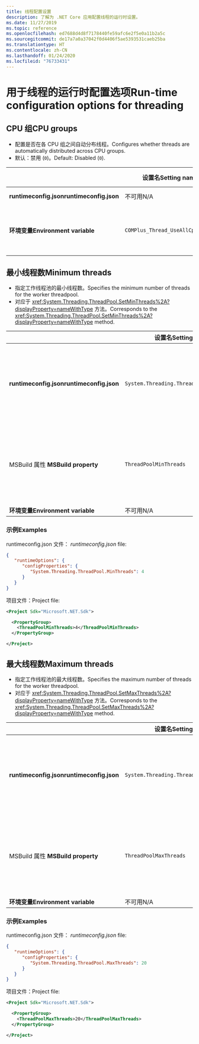 ```yaml
---
title: 线程配置设置
description: 了解为 .NET Core 应用配置线程的运行时设置。
ms.date: 11/27/2019
ms.topic: reference
ms.openlocfilehash: ed7688d4d8f7178440fe59afc6e2f5e0a11b2a5c
ms.sourcegitcommit: de17a7a0a37042f0d4406f5ae5393531caeb25ba
ms.translationtype: HT
ms.contentlocale: zh-CN
ms.lasthandoff: 01/24/2020
ms.locfileid: "76733431"
---
```

# <a name="run-time-configuration-options-for-threading"></a><span data-ttu-id="ef0bf-103">用于线程的运行时配置选项</span><span class="sxs-lookup"><span data-stu-id="ef0bf-103">Run-time configuration options for threading</span></span>

## <a name="cpu-groups"></a><span data-ttu-id="ef0bf-104">CPU 组</span><span class="sxs-lookup"><span data-stu-id="ef0bf-104">CPU groups</span></span>

- <span data-ttu-id="ef0bf-105">配置是否在各 CPU 组之间自动分布线程。</span><span class="sxs-lookup"><span data-stu-id="ef0bf-105">Configures whether threads are automatically distributed across CPU groups.</span></span>
- <span data-ttu-id="ef0bf-106">默认：禁用 (`0`)。</span><span class="sxs-lookup"><span data-stu-id="ef0bf-106">Default: Disabled (`0`).</span></span>

| | <span data-ttu-id="ef0bf-107">设置名</span><span class="sxs-lookup"><span data-stu-id="ef0bf-107">Setting name</span></span> | <span data-ttu-id="ef0bf-108">值</span><span class="sxs-lookup"><span data-stu-id="ef0bf-108">Values</span></span> |
| - | - | - |
| <span data-ttu-id="ef0bf-109">**runtimeconfig.json**</span><span class="sxs-lookup"><span data-stu-id="ef0bf-109">**runtimeconfig.json**</span></span> | <span data-ttu-id="ef0bf-110">不可用</span><span class="sxs-lookup"><span data-stu-id="ef0bf-110">N/A</span></span> | <span data-ttu-id="ef0bf-111">不可用</span><span class="sxs-lookup"><span data-stu-id="ef0bf-111">N/A</span></span> |
| <span data-ttu-id="ef0bf-112">**环境变量**</span><span class="sxs-lookup"><span data-stu-id="ef0bf-112">**Environment variable**</span></span> | `COMPlus_Thread_UseAllCpuGroups` | <span data-ttu-id="ef0bf-113">`0` - 禁用</span><span class="sxs-lookup"><span data-stu-id="ef0bf-113">`0` - disabled</span></span><br/><span data-ttu-id="ef0bf-114">`1` - 启用</span><span class="sxs-lookup"><span data-stu-id="ef0bf-114">`1` - enabled</span></span> |

## <a name="minimum-threads"></a><span data-ttu-id="ef0bf-115">最小线程数</span><span class="sxs-lookup"><span data-stu-id="ef0bf-115">Minimum threads</span></span>

- <span data-ttu-id="ef0bf-116">指定工作线程池的最小线程数。</span><span class="sxs-lookup"><span data-stu-id="ef0bf-116">Specifies the minimum number of threads for the worker threadpool.</span></span>
- <span data-ttu-id="ef0bf-117">对应于 <xref:System.Threading.ThreadPool.SetMinThreads%2A?displayProperty=nameWithType> 方法。</span><span class="sxs-lookup"><span data-stu-id="ef0bf-117">Corresponds to the <xref:System.Threading.ThreadPool.SetMinThreads%2A?displayProperty=nameWithType> method.</span></span>

| | <span data-ttu-id="ef0bf-118">设置名</span><span class="sxs-lookup"><span data-stu-id="ef0bf-118">Setting name</span></span> | <span data-ttu-id="ef0bf-119">值</span><span class="sxs-lookup"><span data-stu-id="ef0bf-119">Values</span></span> |
| - | - | - |
| <span data-ttu-id="ef0bf-120">**runtimeconfig.json**</span><span class="sxs-lookup"><span data-stu-id="ef0bf-120">**runtimeconfig.json**</span></span> | `System.Threading.ThreadPool.MinThreads` | <span data-ttu-id="ef0bf-121">一个表示最小线程数的整数</span><span class="sxs-lookup"><span data-stu-id="ef0bf-121">An integer that represents the minimum number of threads</span></span> |
| <span data-ttu-id="ef0bf-122">MSBuild 属性 </span><span class="sxs-lookup"><span data-stu-id="ef0bf-122">**MSBuild property**</span></span> | `ThreadPoolMinThreads` | <span data-ttu-id="ef0bf-123">一个表示最小线程数的整数</span><span class="sxs-lookup"><span data-stu-id="ef0bf-123">An integer that represents the minimum number of threads</span></span> |
| <span data-ttu-id="ef0bf-124">**环境变量**</span><span class="sxs-lookup"><span data-stu-id="ef0bf-124">**Environment variable**</span></span> | <span data-ttu-id="ef0bf-125">不可用</span><span class="sxs-lookup"><span data-stu-id="ef0bf-125">N/A</span></span> | <span data-ttu-id="ef0bf-126">不可用</span><span class="sxs-lookup"><span data-stu-id="ef0bf-126">N/A</span></span> |

### <a name="examples"></a><span data-ttu-id="ef0bf-127">示例</span><span class="sxs-lookup"><span data-stu-id="ef0bf-127">Examples</span></span>

<span data-ttu-id="ef0bf-128">runtimeconfig.json 文件： </span><span class="sxs-lookup"><span data-stu-id="ef0bf-128">*runtimeconfig.json* file:</span></span>

```json
{
   "runtimeOptions": {
      "configProperties": {
         "System.Threading.ThreadPool.MinThreads": 4
      }
   }
}
```

<span data-ttu-id="ef0bf-129">项目文件：</span><span class="sxs-lookup"><span data-stu-id="ef0bf-129">Project file:</span></span>

```xml
<Project Sdk="Microsoft.NET.Sdk">

  <PropertyGroup>
    <ThreadPoolMinThreads>4</ThreadPoolMinThreads>
  </PropertyGroup>

</Project>
```

## <a name="maximum-threads"></a><span data-ttu-id="ef0bf-130">最大线程数</span><span class="sxs-lookup"><span data-stu-id="ef0bf-130">Maximum threads</span></span>

- <span data-ttu-id="ef0bf-131">指定工作线程池的最大线程数。</span><span class="sxs-lookup"><span data-stu-id="ef0bf-131">Specifies the maximum number of threads for the worker threadpool.</span></span>
- <span data-ttu-id="ef0bf-132">对应于 <xref:System.Threading.ThreadPool.SetMaxThreads%2A?displayProperty=nameWithType> 方法。</span><span class="sxs-lookup"><span data-stu-id="ef0bf-132">Corresponds to the <xref:System.Threading.ThreadPool.SetMaxThreads%2A?displayProperty=nameWithType> method.</span></span>

| | <span data-ttu-id="ef0bf-133">设置名</span><span class="sxs-lookup"><span data-stu-id="ef0bf-133">Setting name</span></span> | <span data-ttu-id="ef0bf-134">值</span><span class="sxs-lookup"><span data-stu-id="ef0bf-134">Values</span></span> |
| - | - | - |
| <span data-ttu-id="ef0bf-135">**runtimeconfig.json**</span><span class="sxs-lookup"><span data-stu-id="ef0bf-135">**runtimeconfig.json**</span></span> | `System.Threading.ThreadPool.MaxThreads` | <span data-ttu-id="ef0bf-136">一个表示最大线程数的整数</span><span class="sxs-lookup"><span data-stu-id="ef0bf-136">An integer that represents the maximum number of threads</span></span> |
| <span data-ttu-id="ef0bf-137">MSBuild 属性 </span><span class="sxs-lookup"><span data-stu-id="ef0bf-137">**MSBuild property**</span></span> | `ThreadPoolMaxThreads` | <span data-ttu-id="ef0bf-138">一个表示最大线程数的整数</span><span class="sxs-lookup"><span data-stu-id="ef0bf-138">An integer that represents the maximum number of threads</span></span> |
| <span data-ttu-id="ef0bf-139">**环境变量**</span><span class="sxs-lookup"><span data-stu-id="ef0bf-139">**Environment variable**</span></span> | <span data-ttu-id="ef0bf-140">不可用</span><span class="sxs-lookup"><span data-stu-id="ef0bf-140">N/A</span></span> | <span data-ttu-id="ef0bf-141">不可用</span><span class="sxs-lookup"><span data-stu-id="ef0bf-141">N/A</span></span> |

### <a name="examples"></a><span data-ttu-id="ef0bf-142">示例</span><span class="sxs-lookup"><span data-stu-id="ef0bf-142">Examples</span></span>

<span data-ttu-id="ef0bf-143">runtimeconfig.json 文件： </span><span class="sxs-lookup"><span data-stu-id="ef0bf-143">*runtimeconfig.json* file:</span></span>

```json
{
   "runtimeOptions": {
      "configProperties": {
         "System.Threading.ThreadPool.MaxThreads": 20
      }
   }
}
```

<span data-ttu-id="ef0bf-144">项目文件：</span><span class="sxs-lookup"><span data-stu-id="ef0bf-144">Project file:</span></span>

```xml
<Project Sdk="Microsoft.NET.Sdk">

  <PropertyGroup>
    <ThreadPoolMaxThreads>20</ThreadPoolMaxThreads>
  </PropertyGroup>

</Project>
```
